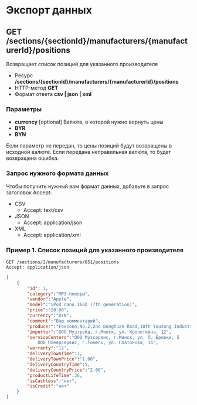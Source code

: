 # Экспорт данных

## GET /sections/{sectionId}/manufacturers/{manufacturerId}/positions

Возвращает список позиций для указанного производителя

- Ресурс **/sections/{sectionId}/manufacturers/{manufacturerId}/positions**
- HTTP-метод **GET**
- Формат ответа **csv | json | xml**

### Параметры

- **currency** [optional] Валюта, в которой нужно вернуть цены
 - **BYR**
 - **BYN**

Если параметр не передан, то цены позиций будут возвращены в исходной валюте.
Если передана неправильная валюта, то будет возвращена ошибка.

### Запрос нужного формата данных

Чтобы получить нужный вам формат данных, добавьте в запрос заголовок Accept:

- CSV
    - Accept: text/csv
- JSON
    - Accept: application/json
- XML
    - Accept: application/xml

### Пример 1. Список позиций для указанного производителя

```
GET /sections/2/manufacturers/851/positions
Accept: application/json
```

```json
[
    {
        "id": 1,
        "category":"MP3-плееры",
        "vendor":"Apple",
        "model":"iPod nano 16Gb (7th generation)",
        "price":"20.00",
        "currency":"BYN",
        "comment":"Ваш комментарий",
        "producer":"Foxconn,No.2,2nd Donghuan Road,10th Yousong Industrial District,Longhua,Baoan,Shenzhen City,Guangdong Province,China",
        "importer":"ООО Музтрейд, г.Минск, ул. Кропоткина, 12",
        "serviceCenters":"ООО Музсервис, г.Минск, ул. П. Бровки, 5
            ООО Плеерсервис, г.Гомель, ул. Платонова, 16",
        "warranty":"12",
        "deliveryTownTime":1,
        "deliveryTownPrice":"1.00",
        "deliveryCountryTime":5,
        "deliveryCountryPrice":"2.00",
        "productLifeTime":36,
        "isCashless":"нет",
        "isCredit":"нет"
    }
]
```
